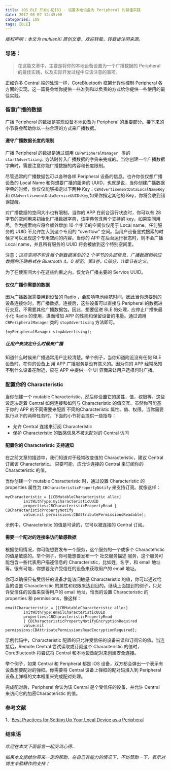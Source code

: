 ```yaml
---
title: iOS BLE 开发小记[6] - 设置本地设备为 Peripheral 的最佳实践
date: 2017-05-07 12:45:00
categories: iOS
tags: [BLE]
---
```


 *版权声明：本文为 muhlenXi 原创文章，欢迎转载，转载请注明来源。*

### 导语：

> 在这篇文章中，主要是将你的本地设备设置为一个广播数据的 Peripheral 的最佳实践，以及实际开发过程中应该注意的事项。

<!-- more -->

正如许多 Central 端的处理一样，CoreBluetooth 框架允许你控制 Peripheral 各方面的实现。这一篇将会给你提供一些准则和以负责的方式给你提供一些使用的最佳实践。

### 留意广播的数据

广播 Peripheral 的数据是实现设备本地设备为 Peripheral 的重要部分。接下来的小节将会帮助你以一些合理的方式来广播数据。

#### 遵守广播数据长度的限制

广播 Peripheral 的数据是通过调用 `CBPeripheralManager ` 类的 `startAdvertising:` 方法时传入广播数据的字典来完成的。当你创建一个广播数据字典时，需要注意你能广播数据的内容和长度限制。

尽管通常的广播数据包可以各种各样 Peripheral 设备的信息。也许你仅仅想广播设备的 Local Name
和你想要广播的服务的 UUID，也就是说，当你创建广播数据字典的时候，你仅仅能够指定以下两种 Key：`CBAdvertisementDataLocalNameKey` 和 `CBAdvertisementDataServiceUUIDsKey`,如果你指定其他的 Key，你将会收到错误提醒。

对广播数据的空间大小也有限制。当你的 APP 在前台运行状态时，你可以有 28 字节的空间用来初始化广播数据字典，该字典包含两个支持的 key。如果空间用尽，作为搜索响应将会额外增加 10 个字节的空间仅仅用于 Local name。任何服务的 UUID 不允许加入到这个专用的 “overflow” 空间。当用户设备显式搜索的时候才可以发现这个专用空间的内容。当你的 APP 在后台运行状态时，则不会广播 Local name，并且所有服务的 UUID 将会被放到这个特别空间里。

注意：*这些空间不包含每个新数据类型的 2 个字节的头部信息，广播数据和响应数据的正确格式在 Bluetooth 4。0 规范，第3卷，C部分，11章节有定义。*

为了在使空间大小在这些约束之内，仅允许广播主要的 Service UUID。

#### 仅仅广播你需要的数据

因为广播数据需要用到设备的 Radio ，会影响电池续航时间，因此当你想要别的设备连接你时，再广播数据。连接后，这些设备可以直接与 Peripheral 的数据进行交互，不需要其他广播数据包。因此，想要促进 BLE 的处理，应停止广播来最小化 Radio 的使用，进而增加 APP 的性能和保留设备的电量。通过调用 `CBPeripheralManager` 类的 `stopAdvertising` 方法即可。

```objc
[myPeripheralManager stopAdvertising];
```

##### 让用户来决定什么时候来广播

知道什么时候来广播通常用户比较清楚。举个例子，当你知道附近没有任何 BLE 设备时，在你的设备上 用 APP 广播服务是没有意义的。因为你的 APP 经常感知不到什么设备在附近，应在 APP 中提供一个 UI 界面来让用户选择何时广播。

### 配置你的 Characteristic

当你创建一个 mutable Characteristic，然后你设置它的属性，值，权限等。这些设定决定着 Central 如何连接和如何与 Characteristic 的值交互。虽然你可能基于你的 APP 的不同需要来配置 不同的Characteristic 属性、值、权限。当你需要执行以下的两种任务时，下面的小节将会提供一些指导：

* 允许 Central 连接来订阅 Characteristic
* 保护 Characteristic 的敏感信息不被未配对的 Central 访问

#### 配置你的 Characteristic 支持通知

在之前文章的描述中，我们知道对于经常改变值的 Characteristic，建议 Central 订阅该 Characteristic。 只要可能，应允许连接的 Central 来订阅你的 Characteristic 的值。

当你创建一个 mutable Characteristic 时，通过设置 Characteristic 的 properties 属性为 `CBCharacteristicPropertyNotify` 来支持订阅。就像这样：

```objc
myCharacteristic = [[CBMutableCharacteristic alloc]
        initWithType:myCharacteristicUUID
        properties:CBCharacteristicPropertyRead | CBCharacteristicPropertyNotify
        value:nil permissions:CBAttributePermissionsReadable];
```

示例中，Characteristic 的值是可读的，它可以被连接的 Central 订阅。

#### 需要一个配对的连接来访问敏感数据

根据使用情况，你可能想要发布一个服务，这个服务的一个或多个 Characteristic 的值是敏感的。举个例子，你可能想要发布一个 社交服务描述 服务，这个服务可能包含一些代表用户描述信息的 Characteristic，比如姓，名字，和 email 地址等。很有可能，你想要允许受信任的设备来获取用户的 email 地址。

你可以确保只有受信任的设备才能访问敏感 Characteristic 的值，你可以通过恰当的设置 Characteristic 的属性和权限来达到目的。继续上面提到的例子，只允许受信任的设备来获得用户的 email 地址，恰当的设置 Characteristic 的 properties 和 permissions，像这样：

```objc
emailCharacteristic = [[CBMutableCharacteristic alloc]
        initWithType:emailCharacteristicUUID
        properties:CBCharacteristicPropertyRead
        | CBCharacteristicPropertyNotifyEncryptionRequired
        value:nil permissions:CBAttributePermissionsReadEncryptionRequired];
```

示例代码中，Characteristic 配置的只允许受信任的设备来读和订阅它的值。当连接后，Remote Central 尝试读取或订阅这个 Characteristic 的值时， CoreBluetooth 将尝试将 Central 和本地设备配对来创建安全连接。

举个例子，如果 Central 和 Peripheral 都是 iOS 设备，双方都会弹出一个表示有设备想要配对的弹框。你需要将 Central 设备上弹框的配对码填入到 Peripheral 设备上弹框的文本框里来完成配对处理。

完成配对后，Peripheral 会认为该 Central 是个受信任的设备，并允许 Central 来访问它的加密Characteristic 的值。

### 参考文献

1、[Best Practices for Setting Up Your Local Device as a Peripheral](https://developer.apple.com/library/content/documentation/NetworkingInternetWeb/Conceptual/CoreBluetooth_concepts/BestPracticesForSettingUpYourIOSDeviceAsAPeripheral/BestPracticesForSettingUpYourIOSDeviceAsAPeripheral.html#//apple_ref/doc/uid/TP40013257-CH5-SW1)

### 结束语

*欢迎在本文下面留言一起交流心得...*

*如果本文能给你带来一定的帮助，在自己有能力的情况下，不妨赞助一下，表示对博主辛勤耕作的支持！*

